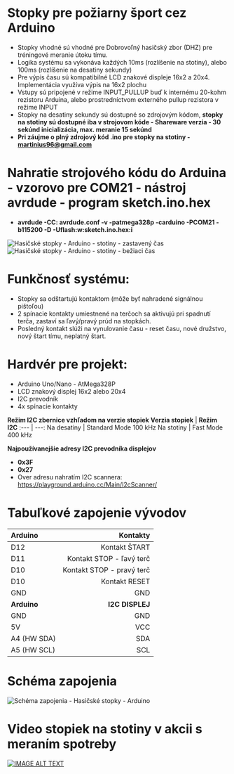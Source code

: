 # Stopky pre požiarny šport cez Arduino
* Stopky vhodné sú vhodné pre Dobrovoľný hasičský zbor (DHZ) pre tréningové meranie útoku tímu.
* Logika systému sa vykonáva každých 10ms (rozlíšenie na stotiny), alebo 100ms (rozlíšenie na desatiny sekundy)
* Pre výpis času sú kompatibilné LCD znakové displeje 16x2 a 20x4. Implementácia využíva výpis na 16x2 plochu
* Vstupy sú pripojené v režime INPUT_PULLUP buď k internému 20-kohm rezistoru Arduina, alebo prostredníctvom externého pullup rezistora v režime INPUT
* Stopky na desatiny sekundy sú dostupné so zdrojovým kódom, **stopky na stotiny sú dostupné iba v strojovom kóde - Shareware verzia - 30 sekúnd inicializácia, max. meranie 15 sekúnd**
* **Pri záujme o plný zdrojový kód .ino pre stopky na stotiny - martinius96@gmail.com**

# Nahratie strojového kódu do Arduina - vzorovo pre COM21 - nástroj avrdude - program sketch.ino.hex
* **avrdude -CC: avrdude.conf -v -patmega328p -carduino -PCOM21 -b115200 -D -Uflash:w:sketch.ino.hex:i**

![Hasičské stopky - Arduino - stotiny - zastavený čas](https://i.imgur.com/Ciz66ft.jpg)
![Hasičské stopky - Arduino - stotiny - bežiaci čas](https://i.imgur.com/gBIOt4i.jpg)
# Funkčnosť systému:
* Stopky sa odštartujú kontaktom (môže byť nahradené signálnou pištoľou)
* 2 spínacie kontakty umiestnené na terčoch sa aktivujú pri spadnutí terča, zastaví sa ľavý/pravý prúd na stopkách.
* Posledný kontakt slúži na vynulovanie času - reset času, nové družstvo, nový štart tímu, neplatný štart.

# Hardvér pre projekt:
* Arduino Uno/Nano - AtMega328P
* LCD znakový displej 16x2 alebo 20x4
* I2C prevodník
* 4x spínacie kontakty

**Režim I2C zbernice vzhľadom na verzie stopiek**
**Verzia stopiek** | **Režim I2C**
:---       |      ---:
Na desatiny | Standard Mode 100 kHz
Na stotiny | Fast Mode 400 kHz

**Najpoužívanejšie adresy I2C prevodníka displejov**
* **0x3F**
* **0x27**
* Over adresu nahratím I2C scannera: https://playground.arduino.cc/Main/I2cScanner/

# Tabuľkové zapojenie vývodov
**Arduino** | **Kontakty**
:---       |      ---:
D12 | Kontakt ŠTART
D11 | Kontakt STOP - ľavý terč
D10 | Kontakt STOP - pravý terč
D10 | Kontakt RESET
GND | GND
**Arduino** | **I2C DISPLEJ**
GND | GND
5V | VCC
A4 (HW SDA) | SDA
A5 (HW SCL) | SCL
# Schéma zapojenia
![Schéma zapojenia - Hasičské stopky - Arduino](https://i.imgur.com/GbU5zPK.png)
# Video stopiek na stotiny v akcii s meraním spotreby
[![IMAGE ALT TEXT](http://img.youtube.com/vi/E_z6doJvXng/0.jpg)](https://www.youtube.com/watch?v=E_z6doJvXng "Hasičské stopky - Arduino - spotreba - funkčnosť")
